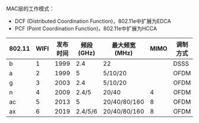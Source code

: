 MAC层的工作模式：
* DCF (Distributed Coordination Function)，802.11e中扩展为EDCA
* PCF (Point Coordination Function)，802.11e中扩展为HCCA

| 802.11 | WIFI | 发布时间 | 频段(GHz) | 最大频宽(MHz) | MIMO | 调制方式 | MCS  | QAM  |
| ------ | ---- | ------- | --------- | ------------ | ---- | ------- | ---- | ---- |
| b      | 1    | 1999    | 2.4       | 22           |      | DSSS    |      |      |
| a      | 2    | 1999    | 5         | 5/10/20      |      | OFDM    |      |      |
| g      | 3    | 2003    | 2.4       | 5/10/20      |      | OFDM    |      |      |
| n      | 4    | 2009    | 2.4/5     | 20/40        | 4    | OFDM    | 0~7  | 64   |
| ac     | 5    | 2013    | 5         | 20/40/80/160 | 8    | OFDM    | 0~9  | 256  |
| ax     | 6    | 2019    | 2.4/5/6   | 20/40/80/160 | 8    | OFDM    | 0~11 | 1024 |
